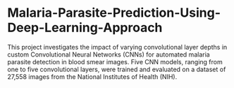 # Malaria-Parasite-Prediction-Using-Deep-Learning-Approach
This project investigates the impact of varying convolutional layer depths in custom Convolutional Neural Networks (CNNs) for automated malaria parasite detection in blood smear images. Five CNN models, ranging from one to five convolutional layers, were trained and evaluated on a dataset of 27,558 images from the National Institutes of Health (NIH). 
